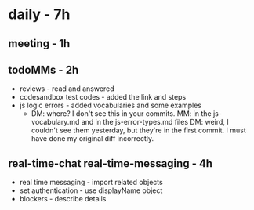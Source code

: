 # daily - 7h

## meeting - 1h

## todoMMs - 2h
* reviews - read and answered
* codesandbox test codes - added the link and steps
* js logic errors - added vocabularies and some examples 
  * DM: where? I don't see this in your commits. MM: in the js-vocabulary.md and in the js-error-types.md files DM: weird, I couldn't see them yesterday, but they're in the first commit. I must have done my original diff incorrectly.

## real-time-chat real-time-messaging - 4h
* real time messaging - import related objects
* set authentication - use displayName object
* blockers - describe details